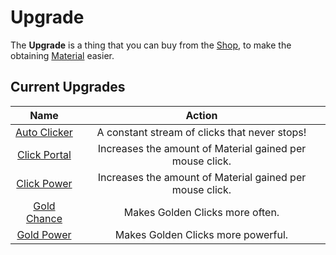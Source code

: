 # Upgrade
<!-- TODO: Shop Link and Material Link -->
The **Upgrade** is a thing that you can buy from the [Shop](/game/shop.md), to make the obtaining
[Material](/game/material.md) easier.

## Current Upgrades

|        Name       |                          Action                          |
|:-----------------:|:--------------------------------------------------------:|
| [Auto Clicker][2] |       A constant stream of clicks that never stops!      |
|  [Click Portal][5] | Increases the amount of Material gained per mouse click. |
|  [Click Power][1] | Increases the amount of Material gained per mouse click. |
|  [Gold Chance][3] |              Makes Golden Clicks more often.             |
|  [Gold Power][4]  |            Makes Golden Clicks more powerful.            |   

[1]: /upgrades/click-power.md
[2]: /upgrades/auto-clicker.md
[3]: /upgrades/gold-chance.md
[4]: /upgrads/gold-power.md
[5]: /upgrads/click-portal.md
